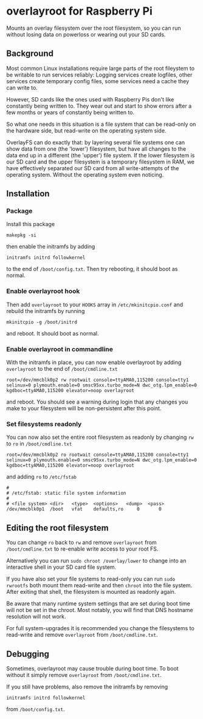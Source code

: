 # overlayroot for Raspberry Pi

Mounts an overlay filesystem over the root filesystem, so you can run without losing data on powerloss or wearing out your SD cards.

## Background

Most common Linux installations require large parts of the root fileystem to be writable to run services reliably: Logging services create logfiles, other services create temporary config files, some services need a cache they can write to.

However, SD cards like the ones used with Raspberry Pis don't like constantly being written to. They wear out and start to show errors after a few months or years of constantly being written to.

So what one needs in this situation is a file system that can be read-only on the hardware side, but read-write on the operating system side.

OverlayFS can do exactly that: by layering several file systems one can show data from one (the 'lower') filesystem, but have all changes to the data end up in a different (the 'upper') file system. If the lower filesystem is our SD card and the upper filesystem is a temporary filesystem in RAM, we have effectively separated our SD card from all write-attempts of the operating system. Without the operating system even noticing.

## Installation

### Package

Install this package

```
makepkg -si
```

then enable the initramfs by adding

```
initramfs initrd followkernel
```

to the end of `/boot/config.txt`. Then try rebooting, it should boot as normal.

### Enable overlayroot hook

Then add `overlayroot` to your `HOOKS` array in `/etc/mkinitcpio.conf` and rebuild the initramfs by running

```
mkinitcpio -g /boot/initrd
```

and reboot. It should boot as normal.

### Enable overlayroot in commandline

With the initramfs in place, you can now enable overlayroot by adding `overlayroot` to the end of `/boot/cmdline.txt`

```
root=/dev/mmcblk0p2 rw rootwait console=ttyAMA0,115200 console=tty1 selinux=0 plymouth.enable=0 smsc95xx.turbo_mode=N dwc_otg.lpm_enable=0 kgdboc=ttyAMA0,115200 elevator=noop overlayroot
```

and reboot. You should see a warning during login that any changes you make to your filesystem will be non-persistent after this point.

### Set filesystems readonly

You can now also set the entire root filesystem as readonly by changing `rw` to `ro` in `/boot/cmdline.txt`

```
root=/dev/mmcblk0p2 ro rootwait console=ttyAMA0,115200 console=tty1 selinux=0 plymouth.enable=0 smsc95xx.turbo_mode=N dwc_otg.lpm_enable=0 kgdboc=ttyAMA0,115200 elevator=noop overlayroot
```

and adding `ro` to `/etc/fstab`

```
#
# /etc/fstab: static file system information
#
# <file system>	<dir>	<type>	<options>	<dump>	<pass>
/dev/mmcblk0p1  /boot   vfat    defaults,ro     0       0
```

## Editing the root filesystem

You can change `ro` back to `rw` and remove `overlayroot` from `/boot/cmdline.txt` to re-enable write access to your root FS.

Alternatively you can run `sudo chroot /overlay/lower` to change into an interactive shell in your SD card file system.

If you have also set your file systems to read-only you can run `sudo rwrootfs` both mount them read-write and then `chroot` into the file system. After exiting that shell, the filesystem is mounted as readonly again.

Be aware that many runtime system settings that are set during boot time will not be set in the chroot. Most notably, you will find that DNS hostname resolution will not work.

For full system-upgrades it is recommended you change the filesystems to read-write and remove `overlayroot` from `/boot/cmdline.txt`.

## Debugging

Sometimes, overlayroot may cause trouble during boot time. To boot without it simply remove `overlayroot` from `/boot/cmdline.txt`.

If you still have problems, also remove the initramfs by removing

```
initramfs initrd followkernel
```

from `/boot/config.txt`.
